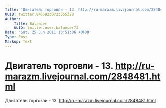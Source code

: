 ```yaml
---
Title: 'Двигатель торговли - 13. http://ru-marazm.livejournal.com/2848481.html'
UUID: twitter.84559230723555328
Author:
    Title: Balancer
    UUID: twitter.user.balancer73
Date: 'Sat, 25 Jun 2011 13:51:06 +0400'
Type: Post
Markup: Text
---
```


# Двигатель торговли - 13. http://ru-marazm.livejournal.com/2848481.html

Двигатель торговли - 13.
http://ru-marazm.livejournal.com/2848481.html